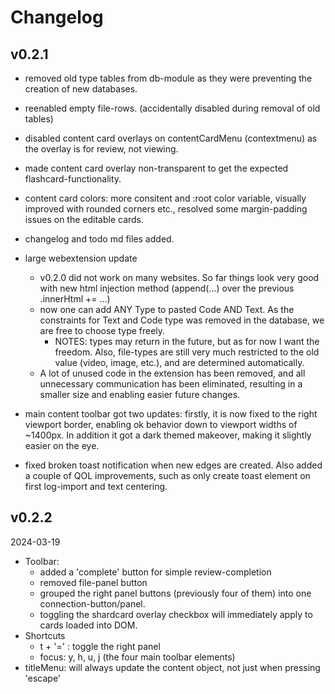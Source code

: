 
# Changelog


## v0.2.1

- removed old type tables from db-module as they were preventing the creation of new databases.
- reenabled empty file-rows. (accidentally disabled during removal of old tables)

- disabled content card overlays on contentCardMenu (contextmenu) as the overlay is for review, not viewing.
- made content card overlay non-transparent to get the expected flashcard-functionality. 
- content card colors: more consitent and :root color variable, visually improved with rounded corners etc., resolved some margin-padding issues on the editable cards.

- changelog and todo md files added.

- large webextension update
	- v0.2.0 did not work on many websites. So far things look very good with new html injection method (append(...) over the previous .innerHtml += ...)
	- now one can add ANY Type to pasted Code AND Text. As the constraints for Text and Code type was removed in the database, we are free to choose type freely. 
		- NOTES: types may return in the future, but as for now I want the freedom. Also, file-types are still very much restricted to the old value (video, image, etc.), and are determined automatically.
	- A lot of unused code in the extension has been removed, and all unnecessary communication has been eliminated, resulting in a smaller size and enabling easier future changes.

- main content toolbar got two updates: firstly, it is now fixed to the right viewport border, enabling ok behavior down to viewport widths of ~1400px. In addition it got a dark themed makeover, making it slightly easier on the eye. 

- fixed broken toast notification when new edges are created. Also added a couple of QOL improvements, such as only create toast element on first log-import and text centering. 


## v0.2.2

2024-03-19
- Toolbar:
	- added a 'complete' button for simple review-completion
	- removed file-panel button
	- grouped the right panel buttons (previously four of them) into one connection-button/panel.
	- toggling the shardcard overlay checkbox will immediately apply to cards loaded into DOM. 
- Shortcuts
	- t + '=' : toggle the right panel
	- focus: y, h, u, j (the four main toolbar elements)
- titleMenu: will always update the content object, not just when pressing 'escape'

